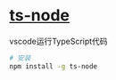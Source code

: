 # [ts-node](https://typestrong.org/ts-node/)

vscode运行TypeScript代码

```bash
# 安装
npm install -g ts-node
```
